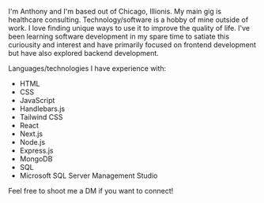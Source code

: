 I'm Anthony and I'm based out of Chicago, Illionis. My main gig is healthcare consulting. Technology/software is a hobby of mine outside of work. I love finding unique ways to use it to improve the quality of life. I've been learning software development in my spare time to satiate this curiousity and interest and have primarily focused on frontend development but have also explored backend development. 

Languages/technologies I have experience with:
- HTML
- CSS
- JavaScript
- Handlebars.js
- Tailwind CSS
- React
- Next.js
- Node.js
- Express.js
- MongoDB
- SQL
- Microsoft SQL Server Management Studio

Feel free to shoot me a DM if you want to connect!

